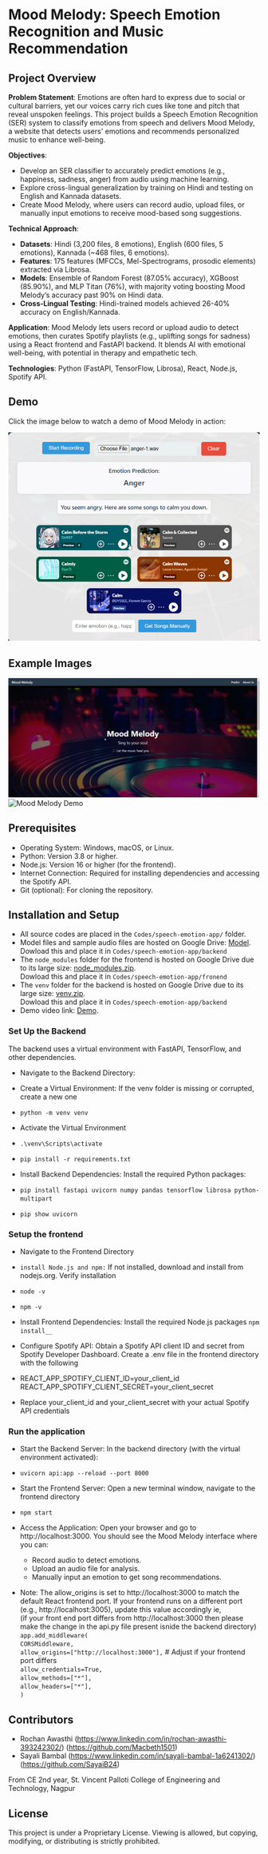 ﻿# Mood Melody: Speech Emotion Recognition and Music Recommendation
## Project Overview
**Problem Statement**: Emotions are often hard to express due to social or cultural barriers, yet our voices carry rich cues like tone and pitch that reveal unspoken feelings. This project builds a Speech Emotion Recognition (SER) system to classify emotions from speech and delivers Mood Melody, a website that detects users' emotions and recommends personalized music to enhance well-being.

**Objectives**:
- Develop an SER classifier to accurately predict emotions (e.g., happiness, sadness, anger) from audio using machine learning.
- Explore cross-lingual generalization by training on Hindi and testing on English and Kannada datasets.
- Create Mood Melody, where users can record audio, upload files, or manually input emotions to receive mood-based song suggestions.

**Technical Approach**:
- **Datasets**: Hindi (3,200 files, 8 emotions), English (600 files, 5 emotions), Kannada (~468 files, 6 emotions).
- **Features**: 175 features (MFCCs, Mel-Spectrograms, prosodic elements) extracted via Librosa.
- **Models**: Ensemble of Random Forest (87.05% accuracy), XGBoost (85.90%), and MLP Titan (76%), with majority voting boosting Mood Melody’s accuracy past 90% on Hindi data.
- **Cross-Lingual Testing**: Hindi-trained models achieved 26-40% accuracy on English/Kannada.

**Application**: Mood Melody lets users record or upload audio to detect emotions, then curates Spotify playlists (e.g., uplifting songs for sadness) using a React frontend and FastAPI backend. It blends AI with emotional well-being, with potential in therapy and empathetic tech.

**Technologies**: Python (FastAPI, TensorFlow, Librosa), React, Node.js, Spotify API.

## Demo
Click the image below to watch a demo of Mood Melody in action:

[![Mood Melody Demo](sample3.png)](https://drive.google.com/file/d/1DClLh5A3PcbqrkdbCt167iVBKm756ScP/view?usp=sharing)

## Example Images
![Mood Melody Demo](sample.png)
![Mood Melody Demo](sample1.png)



## Prerequisites
- Operating System: Windows, macOS, or Linux.
- Python: Version 3.8 or higher.
- Node.js: Version 16 or higher (for the frontend).
- Internet Connection: Required for installing dependencies and accessing the Spotify API.
- Git (optional): For cloning the repository.

## Installation and Setup

- All source codes are placed in the `Codes/speech-emotion-app/` folder.
- Model files and sample audio files are hosted on Google Drive: [Model](https://drive.google.com/drive/folders/1c5BsP-Fb_HBH2eWEzNloqis3zu23URxc?usp=sharing).  
Dowload this and place it in `Codes/speech-emotion-app/backend`
- The `node_modules` folder for the frontend is hosted on Google Drive due to its large size: [node_modules.zip](https://drive.google.com/drive/folders/1c5BsP-Fb_HBH2eWEzNloqis3zu23URxc?usp=sharing).    
Dowload this and place it in `Codes/speech-emotion-app/fronend`
- The `venv` folder for the backend is hosted on Google Drive due to its large size: [venv.zip](https://drive.google.com/drive/folders/1c5BsP-Fb_HBH2eWEzNloqis3zu23URxc?usp=sharing).    
Dowload this and place it in `Codes/speech-emotion-app/backend`
- Demo video link: [Demo](https://drive.google.com/file/d/1DClLh5A3PcbqrkdbCt167iVBKm756ScP/view?usp=sharing).

### Set Up the Backend
The backend uses a virtual environment with FastAPI, TensorFlow, and other dependencies.
- Navigate to the Backend Directory:
- Create a Virtual Environment: If the venv folder is missing or corrupted, create a new one
- `python -m venv venv`

- Activate the Virtual Environment

- `.\venv\Scripts\activate` 
- `pip install -r requirements.txt`
- Install Backend Dependencies: Install the required Python packages:
- `pip install fastapi uvicorn numpy pandas tensorflow librosa python-multipart`
- `pip show uvicorn`




### Setup the frontend

- Navigate to the Frontend Directory
- `install Node.js and npm:`
If not installed, download and install from nodejs.org.
Verify installation

- `node -v`
- `npm -v`

- Install Frontend Dependencies: Install the required Node.js packages
 `npm install__`
- Configure Spotify API:
Obtain a Spotify API client ID and secret from Spotify Developer Dashboard.
Create a .env file in the frontend directory with the following
- REACT_APP_SPOTIFY_CLIENT_ID=your_client_id
REACT_APP_SPOTIFY_CLIENT_SECRET=your_client_secret
- Replace your_client_id and your_client_secret with your actual Spotify API credentials

### Run the application

- Start the Backend Server: In the backend directory (with the virtual environment activated):
- `uvicorn api:app --reload --port 8000`
- Start the Frontend Server: Open a new terminal window, navigate to the frontend directory
- `npm start`
- Access the Application: Open your browser and go to http://localhost:3000. You should see the Mood Melody interface where you can:
    - Record audio to detect emotions.
    - Upload an audio file for analysis.
    - Manually input an emotion to get song recommendations.


- Note: The allow_origins is set to http://localhost:3000 to match the default React frontend port. If your frontend runs on a different port (e.g., http://localhost:3005), update this value accordingly ie,          
(if your front end port differs from http://localhost:3000 then please make the change in the api.py file present isnide the backend directory)
`app.add_middleware(`  
 `CORSMiddleware,`  
 `allow_origins=["http://localhost:3000"],`  # Adjust if your frontend port differs  
 `allow_credentials=True,`  
 `allow_methods=["*"],`  
 `allow_headers=["*"],`    
 `)`  


## Contributors

- Rochan Awasthi (https://www.linkedin.com/in/rochan-awasthi-393242302/) (https://github.com/Macbeth1501) 
- Sayali Bambal (https://www.linkedin.com/in/sayali-bambal-1a6241302/) (https://github.com/SayaiB24)  


From CE 2nd year, St. Vincent Palloti College of Engineering and Technology, Nagpur

## License
This project is under a Proprietary License. Viewing is allowed, but copying, modifying, or distributing is strictly prohibited.
